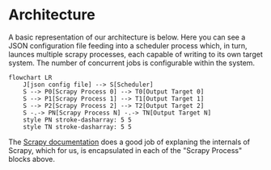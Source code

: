 # Architecture

A basic representation of our architecture is below.  Here you can see a JSON configuration file feeding into a scheduler process which, in turn, launces multiple scrapy processes, each capable of writing to its own target system. The number of concurrent jobs is configurable within the system.
```mermaid
flowchart LR
    J[json config file] --> S[Scheduler]
    S --> P0[Scrapy Process 0] --> T0[Output Target 0]
    S --> P1[Scrapy Process 1] --> T1[Output Target 1]
    S --> P2[Scrapy Process 2] --> T2[Output Target 2]
    S -.-> PN[Scrapy Process N] -.-> TN[Output Target N]
    style PN stroke-dasharray: 5 5
    style TN stroke-dasharray: 5 5
```

The [Scrapy documentation](https://docs.scrapy.org/en/latest/topics/architecture.html) does a good job of explaning the internals of Scrapy, which for us, is encapsulated in each of the "Scrapy Process" blocks above.
